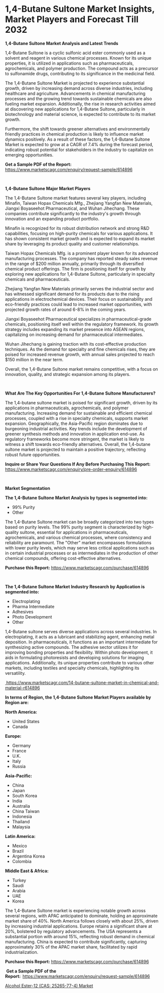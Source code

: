<p><h1>1,4-Butane Sultone Market Insights, Market Players and Forecast Till 2032</h1></p><p><strong>1,4-Butane Sultone Market Analysis and Latest Trends</strong></p>
<p><p>1,4-Butane Sultone is a cyclic sulfonic acid ester commonly used as a solvent and reagent in various chemical processes. Known for its unique properties, it is utilized in applications such as pharmaceuticals, agrochemicals, and polymer production. The compound acts as a precursor to sulfonamide drugs, contributing to its significance in the medicinal field.</p><p>The 1,4-Butane Sultone Market is projected to experience substantial growth, driven by increasing demand across diverse industries, including healthcare and agriculture. Advancements in chemical manufacturing processes and the growing trend towards sustainable chemicals are also fueling market expansion. Additionally, the rise in research activities aimed at discovering new applications for 1,4-Butane Sultone, particularly in biotechnology and material science, is expected to contribute to its market growth.</p><p>Furthermore, the shift towards greener alternatives and environmentally friendly practices in chemical production is likely to influence market dynamics positively. As a result of these factors, the 1,4-Butane Sultone Market is expected to grow at a CAGR of 7.4% during the forecast period, indicating robust potential for stakeholders in the industry to capitalize on emerging opportunities.</p></p>
<p><strong>Get a Sample PDF of the Report:&nbsp;</strong> <a href="https://www.marketscagr.com/enquiry/request-sample/614896?utm_campaign=2467&utm_medium=2&utm_source=Github&utm_content=ia&utm_term=24032025&utm_id=14-butane-sultone">https://www.marketscagr.com/enquiry/request-sample/614896</a></p>
<p>&nbsp;</p>
<p><strong>1,4-Butane Sultone Major Market Players</strong></p>
<p><p>The 1,4-Butane Sultone market features several key players, including Minafin, Taiwan Hopax Chemicals Mfg., Zhejiang Yangfan New Materials, Jiangxi Boyaseehot Pharmaceutical, and Wuhan Jihechang. These companies contribute significantly to the industry's growth through innovation and an expanding product portfolio.</p><p>Minafin is recognized for its robust distribution network and strong R&D capabilities, focusing on high-purity chemicals for various applications. It has shown consistent market growth and is expected to expand its market share by leveraging its product quality and customer relationships.</p><p>Taiwan Hopax Chemicals Mfg. is a prominent player known for its advanced manufacturing processes. The company has reported steady sales revenue in the range of $200 million annually, primarily through its diversified chemical product offerings. The firm is positioning itself for growth by exploring new applications for 1,4-Butane Sultone, particularly in specialty chemicals and pharmaceuticals.</p><p>Zhejiang Yangfan New Materials primarily serves the industrial sector and has witnessed significant demand for its products due to the rising applications in electrochemical devices. Their focus on sustainability and eco-friendly practices could lead to increased market opportunities, with projected growth rates of around 6-8% in the coming years.</p><p>Jiangxi Boyaseehot Pharmaceutical specializes in pharmaceutical-grade chemicals, positioning itself well within the regulatory framework. Its growth strategy includes expanding its market presence into ASEAN regions, capitalizing on increasing demand for pharmaceutical intermediates.</p><p>Wuhan Jihechang is gaining traction with its cost-effective production techniques. As the demand for specialty and fine chemicals rises, they are poised for increased revenue growth, with annual sales projected to reach $150 million in the near term. </p><p>Overall, the 1,4-Butane Sultone market remains competitive, with a focus on innovation, quality, and strategic expansion among its players.</p></p>
<p>&nbsp;</p>
<p><strong>What Are The Key Opportunities For 1,4-Butane Sultone Manufacturers?</strong></p>
<p><p>The 1,4-butane sultone market is poised for significant growth, driven by its applications in pharmaceuticals, agrochemicals, and polymer manufacturing. Increasing demand for sustainable and efficient chemical processes, coupled with a rise in specialty chemicals, supports market expansion. Geographically, the Asia-Pacific region dominates due to burgeoning industrial activities. Key trends include the development of greener synthesis methods and innovation in application end-use. As regulatory frameworks become more stringent, the market is likely to witness a shift towards eco-friendly alternatives. Overall, the 1,4-butane sultone market is projected to maintain a positive trajectory, reflecting robust future opportunities.</p></p>
<p><strong>Inquire or Share Your Questions If Any Before Purchasing This Report:</strong> <a href="https://www.marketscagr.com/enquiry/pre-order-enquiry/614896?utm_campaign=2467&utm_medium=2&utm_source=Github&utm_content=ia&utm_term=24032025&utm_id=14-butane-sultone">https://www.marketscagr.com/enquiry/pre-order-enquiry/614896</a></p>
<p>&nbsp;</p>
<p><strong>Market Segmentation</strong></p>
<p><strong>The 1,4-Butane Sultone Market Analysis by types is segmented into:</strong></p>
<p><ul><li>99% Purity</li><li>Other</li></ul></p>
<p><p>The 1,4-Butane Sultone market can be broadly categorized into two types based on purity levels. The 99% purity segment is characterized by high-quality sultone, essential for applications in pharmaceuticals, agrochemicals, and various chemical processes, where consistency and reliability are paramount. The "Other" market encompasses formulations with lower purity levels, which may serve less critical applications such as in certain industrial processes or as intermediates in the production of other chemical compounds, offering cost-effective alternatives.</p></p>
<p><strong>Purchase this Report:&nbsp;</strong><a href="https://www.marketscagr.com/purchase/614896?utm_campaign=2467&utm_medium=2&utm_source=Github&utm_content=ia&utm_term=24032025&utm_id=14-butane-sultone">https://www.marketscagr.com/purchase/614896</a></p>
<p>&nbsp;</p>
<p><strong>The 1,4-Butane Sultone Market Industry Research by Application is segmented into:</strong></p>
<p><ul><li>Electroplating</li><li>Pharma Intermediate</li><li>Adhesives</li><li>Photo Development</li><li>Other</li></ul></p>
<p><p>1,4-Butane sultone serves diverse applications across several industries. In electroplating, it acts as a lubricant and stabilizing agent, enhancing metal deposition. In pharmaceuticals, it functions as an important intermediate for synthesizing active compounds. The adhesive sector utilizes it for improving bonding properties and flexibility. Within photo development, it aids in formulating photoresists and developing solutions for imaging applications. Additionally, its unique properties contribute to various other markets, including textiles and specialty chemicals, highlighting its versatility.</p></p>
<p><a href="https://www.marketscagr.com/14-butane-sultone-market-in-chemical-and-material-r614896?utm_campaign=2467&utm_medium=2&utm_source=Github&utm_content=ia&utm_term=24032025&utm_id=14-butane-sultone">&nbsp;https://www.marketscagr.com/14-butane-sultone-market-in-chemical-and-material-r614896</a></p>
<p><strong>In terms of Region, the 1,4-Butane Sultone Market Players available by Region are:</strong></p>
<p>
    <p> <strong> North America: </strong>
        <ul>
            <li>United States</li>
            <li>Canada</li>
        </ul>
        </p> 
    <p> <strong> Europe: </strong>
        <ul>
            <li>Germany</li>
            <li>France</li>
            <li>U.K.</li>
            <li>Italy</li>
            <li>Russia</li>
        </ul>
        </p> 
    <p> <strong> Asia-Pacific: </strong>
        <ul>
            <li>China</li>
            <li>Japan</li>
            <li>South Korea</li>
            <li>India</li>
            <li>Australia</li>
            <li>China Taiwan</li>
            <li>Indonesia</li>
            <li>Thailand</li>
            <li>Malaysia</li>
        </ul>
        </p> 
    <p> <strong> Latin America: </strong>
        <ul>
            <li>Mexico</li>
            <li>Brazil</li>
            <li>Argentina Korea</li>
            <li>Colombia</li>
        </ul>
        </p> 
    <p> <strong> Middle East & Africa: </strong>
        <ul>
            <li>Turkey</li>
            <li>Saudi</li>
            <li>Arabia</li>
            <li>UAE</li>
            <li>Korea</li>
        </ul>
    </p>
    </p>
<p><p>The 1,4-Butane Sultone market is experiencing notable growth across several regions, with APAC anticipated to dominate, holding an approximate market share of 40%. North America follows closely with about 25%, driven by increasing industrial applications. Europe retains a significant share at 20%, bolstered by regulatory advancements. The USA represents a substantial portion with around 15%, reflecting robust demand in chemical manufacturing. China is expected to contribute significantly, capturing approximately 30% of the APAC market share, facilitated by rapid industrialization.</p></p>
<p><strong>Purchase this Report: </strong><a href="https://www.marketscagr.com/purchase/614896?utm_campaign=2467&utm_medium=2&utm_source=Github&utm_content=ia&utm_term=24032025&utm_id=14-butane-sultone">https://www.marketscagr.com/purchase/614896</a></p>
<p>&nbsp;<strong>Get a Sample PDF of the Report:&nbsp;&nbsp;</strong><a href="https://www.marketscagr.com/enquiry/request-sample/614896?utm_campaign=2467&utm_medium=2&utm_source=Github&utm_content=ia&utm_term=24032025&utm_id=14-butane-sultone">https://www.marketscagr.com/enquiry/request-sample/614896</a></p>
<p><strong></strong></p>
<p><p><a href="https://github.com/WashimHussain441/Market-Research-Report-List-2/blob/main/alcohol-ester-12-cas-25265-77-4-market.md?utm_campaign=2467&utm_medium=2&utm_source=Github&utm_content=ia&utm_term=24032025&utm_id=14-butane-sultone">Alcohol Ester-12 (CAS: 25265-77-4) Market</a></p></p>